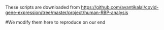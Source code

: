 These scripts are downloaded from https://github.com/avantikalal/covid-gene-expression/tree/master/project/human-RBP-analysis 

#We modify them here to reproduce on our end 
